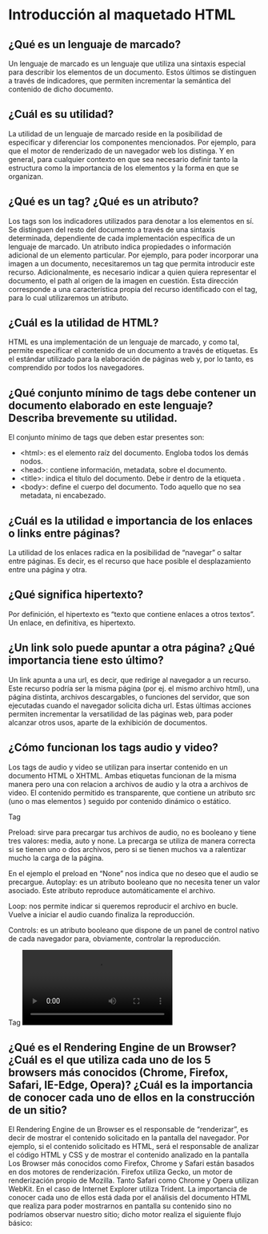 # Introducción al maquetado HTML

## ¿Qué es un lenguaje de marcado?  

Un lenguaje de marcado es un lenguaje que utiliza una sintaxis especial para describir los elementos de un documento. Estos últimos se distinguen a través de indicadores, que permiten incrementar la semántica del contenido de dicho documento. 

## ¿Cuál es su utilidad?

La utilidad de un lenguaje de marcado reside en la posibilidad de especificar y diferenciar los componentes mencionados. Por ejemplo, para que el motor de renderizado de un navegador web los distinga. Y en general, para cualquier contexto en que sea necesario definir tanto la estructura como la importancia de los elementos y la forma en que se organizan. 

## ¿Qué es un tag? ¿Qué es un atributo?

Los tags son los indicadores utilizados para denotar a los elementos en sí. Se distinguen del resto del documento a través de una sintaxis determinada, dependiente de cada implementación específica de un lenguaje de marcado. 
Un atributo indica propiedades o información adicional de un elemento particular. Por ejemplo, para poder incorporar una imagen a un documento, necesitaremos un tag que permita introducir este recurso. Adicionalmente, es necesario indicar a quien quiera representar el documento, el path al origen de la imagen en cuestión. Esta dirección corresponde a una característica propia del recurso identificado con el tag, para lo cual utilizaremos un atributo. 


## ¿Cuál es la utilidad de HTML? 

HTML es una implementación de un lenguaje de marcado, y como tal, permite especificar el contenido de un documento a través de etiquetas. Es el estándar utilizado para la elaboración de páginas web y, por lo tanto, es comprendido por todos los navegadores.  

## ¿Qué conjunto mínimo de tags debe contener un documento elaborado en este lenguaje? Describa brevemente su utilidad.
El conjunto mínimo de tags que deben estar presentes son:

<ul>

 <li>&lt;html></html>: es el elemento raíz del documento. Engloba todos los demás nodos.</li>
 <li>&lt;head></head>: contiene información, metadata, sobre el documento. </li>
 <li>&lt;title></title>: indica el título del documento. Debe ir dentro de la etiqueta <head>. </li>
 <li>&lt;body></body>: define el cuerpo del documento. Todo aquello que no sea metadata, ni encabezado. </li>

</ul>
 
## ¿Cuál es la utilidad e importancia de los enlaces o links entre páginas?  

La utilidad de los enlaces radica en la posibilidad de “navegar” o saltar entre páginas. Es decir, es el recurso que hace posible el desplazamiento entre una página y otra. 

## ¿Qué significa hipertexto?

Por definición, el hipertexto es “texto que contiene enlaces a otros textos”. Un enlace, en definitiva, es hipertexto. 

## ¿Un link solo puede apuntar a otra página? ¿Qué importancia tiene esto último?

Un link apunta a una url, es decir, que redirige al navegador a un recurso. Este recurso podría ser la misma página (por ej. el mismo archivo html), una página distinta, archivos descargables, o funciones del servidor, que son ejecutadas cuando el navegador solicita dicha url. Estas últimas acciones permiten incrementar la versatilidad de las páginas web, para poder alcanzar otros usos, aparte de la exhibición de documentos.


## ¿Cómo funcionan los tags audio y video?
Los tags de audio y video se utilizan para insertar contenido en un documento HTML o XHTML. Ambas etiquetas funcionan de la misma manera pero una con relacion a archivos de audio y la otra a archivos de video. El contenido permitido es transparente, que contiene un atributo src (uno o mas elementos <source>) seguido por contenido dinámico o estático.

Tag <audio> posee varios atributos:
Src: su valor es una Dirección URL, nos dice que audio se va a reproducir.
<audio src="mi-audio.mp3"></audio>

Preload: sirve para precargar tus archivos de audio, no es booleano y tiene tres valores: media, auto y none. La precarga se utiliza de manera correcta si se tienen uno o dos archivos, pero si se tienen muchos va a ralentizar mucho la carga de la página.
<audio src="mi-audio.mp3" preload="none"></audio>

En el ejemplo el preload en “None” nos indica que no deseo que el audio se precargue.
Autoplay: es un atributo booleano que no necesita tener un valor asociado. Este atributo reproduce automáticamente el archivo. 
<audio autoplay src="mi-audio.mp3"></audio>

Loop: nos permite indicar si queremos reproducir el archivo en bucle. Vuelve a iniciar el audio cuando finaliza la reproducción. 
<audio autoplay src="mi-audio.mp3" loop ></audio>

Controls: es un atributo booleano que dispone de un panel de control nativo de cada navegador para, obviamente, controlar la reproducción.


Tag <video> atributos:
Controls: agrega controles de video, como reproducción, pausa y volumen.
Src: El elemento <source> le permite especificar archivos de video alternativos que el navegador puede elegir. El navegador usará el primer formato reconocido.
Autoplay: Para iniciar un video automáticamente.
Es una buena idea incluir siempre atributos de ancho y alto. Si no se configuran alto y ancho, la página puede parpadear mientras se carga el video.

  
## ¿Qué es el Rendering Engine de un Browser? ¿Cuál es el que utiliza cada uno de los 5 browsers más conocidos (Chrome, Firefox, Safari, IE-Edge, Opera)? ¿Cuál es la importancia de conocer cada uno de ellos en la construcción de un sitio?

El Rendering Engine de un Browser es el responsable de “renderizar”, es decir de mostrar el contenido solicitado en la pantalla del navegador. Por ejemplo, si el contenido solicitado es HTML, será el responsable de analizar el código HTML y CSS y de mostrar el contenido analizado en la pantalla
Los Browser más conocidos como Firefox, Chrome y Safari están basados en dos motores de renderización. Firefox utiliza Gecko, un motor de renderización propio de Mozilla. Tanto Safari como Chrome y Opera utilizan WebKit. En el caso de Internet Explorer utiliza Trident. 
La importancia de conocer cada uno de ellos está dada por el análisis del documento HTML que realiza para poder mostrarnos en pantalla su contenido sino no podríamos observar nuestro sitio; dicho motor realiza el siguiente flujo básico:


